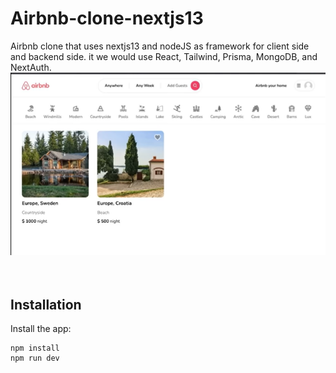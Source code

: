 # Airbnb-clone-nextjs13
Airbnb clone that uses nextjs13 and nodeJS as framework for client side and backend side. it we would use React, Tailwind, Prisma, MongoDB,  and NextAuth.
<br>
![Image of clone-airbnb.](/assets/image/airbnb-clone.png)
<br>
<br>
<br>
## Installation
Install the app:
```
npm install
npm run dev
```
